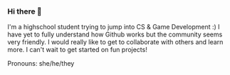 ### Hi there 👋

I'm a highschool student trying to jump into CS & Game Development :)
I have yet to fully understand how Github works but the community seems very friendly. I would really like to get to collaborate with others and learn more.
I can't wait to get started on fun projects! 

Pronouns: she/he/they
<!--
**comshiro/comshiro** is a ✨ _special_ ✨ repository because its `README.md` (this file) appears on your GitHub profile.

Here are some ideas to get you started:

- 🔭 I’m currently working on ...
- 🌱 I’m currently learning ...
- 👯 I’m looking to collaborate on ...
- 🤔 I’m looking for help with ...
- 💬 Ask me about ...
- 📫 How to reach me: ...
- 😄 Pronouns: ...
- ⚡ Fun fact: ...
-->
